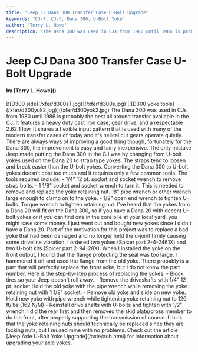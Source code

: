 ```yaml
---
title: "Jeep CJ Dana 300 Transfer Case U-Bolt Upgrade"
keywords: "CJ-7, CJ-5, Dana 300, U-Bolt Yoke"
author: "Terry L. Howe"
description: "The Dana 300 was used in CJs from 1980 until 1986 is probably the best all around transfer available in the CJ, the only improvement worth considering for it is upgrading to U-bolt yokes"
---
```


# Jeep CJ Dana 300 Transfer Case U-Bolt Upgrade
<H4>by [Terry L. Howe]()</H4>
[![D300 side](/xfer/d300sT.jpg)](/xfer/d300s.jpg)
[![D300 yoke tools](/xfer/d300yok2.jpg)](/xfer/d300yok2.jpg)
The Dana 300 was used in CJs from 1980 until
1986 is probably the best all around transfer available in
the CJ.  It features a heavy duty cast iron case, gear drive,
and a respectable 2.62:1 low.  It shares a flexible input pattern
that is used with many of the modern transfer cases of today and
it's helical cut gears operate quietly.  There are always ways
of improving a good thing though, fortunately for the Dana 300,
the improvement is easy and fairly inexpensive.
The only mistake Jeep made putting the Dana 300 in the CJ was
by changing from U-bolt yokes used on the Dana 20 to strap type
yokes.  The straps tend to loosen and break easier than the
U-bolt yokes.  Converting the Dana 300 to U-bolt yokes doesn't
cost too much and it requires only a few common tools.  The tools
required include:
- 1/4" 12 pt. socket and socket wrench to remove strap bolts.
- 1 1/8" socket and socket wrench to turn it.  This is needed to remove
and replace the yoke retaining nut.
18" pipe wrench or other wrench large enough to clamp on to the yoke.
- 1/2" open end wrench to tighten U-bolts.
Torque wrench to tighten retaining nut.
I've heard that the yokes from a Dana 20 will fit on the Dana 300,
so if you have a Dana 20 with decent U-bolt yokes or if you can find
one in the core pile at your local yard, you might save some money.
I just went out and bought new yokes since I didn't have a Dana 20.
Part of the motivation for this project was to replace a bad yoke
that had been damaged and no longer held the u-joint firmly causing
some driveline vibration.  I ordered two yokes (Spicer part 2-4-2461X)
and two U-bolt kits (Spicer part 2-94-28X).  When I installed the
yoke on the front output, I found that the flange protecting the
seal was too large.  I hammered it off and used the flange from the
old yoke.  There probably is a part that will perfectly replace
the front yoke, but I do not know the part number.
Here is the step-by-step process of replacing the yokes:
- Block tires so your Jeep doesn't roll away.
- Remove the driveshafts with 1/4" 12 pt. socket
Hold the old yoke with the pipe wrench while removing the yoke retaining nut
with 1 1/8" socket.
- Remove old yoke and slide on new yoke.
Hold new yoke with pipe wrench while tightening yoke retaining nut to 120
ft/lbs (162 N/M)
- Reinstall drive shafts with U-bolts and tighten with 1/2" wrench.
I did the rear first and then removed the skid plate/cross member to
do the front, after properly supporting the transmission of course.
I think that the yoke retaining nuts should technically be replaced
since they are locking nuts, but I reused mine with no problems.
Check out the article
[Jeep Axle
U-Bolt Yoke Upgrade](/axle/aub.html) for information about upgrading
your axle yokes.